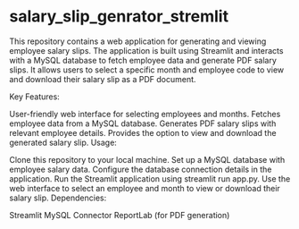 # salary_slip_genrator_stremlit
This repository contains a web application for generating and viewing employee salary slips. The application is built using Streamlit and interacts with a MySQL database to fetch employee data and generate PDF salary slips. It allows users to select a specific month and employee code to view and download their salary slip as a PDF document.

Key Features:

User-friendly web interface for selecting employees and months.
Fetches employee data from a MySQL database.
Generates PDF salary slips with relevant employee details.
Provides the option to view and download the generated salary slip.
Usage:

Clone this repository to your local machine.
Set up a MySQL database with employee salary data.
Configure the database connection details in the application.
Run the Streamlit application using streamlit run app.py.
Use the web interface to select an employee and month to view or download their salary slip.
Dependencies:

Streamlit
MySQL Connector
ReportLab (for PDF generation)

